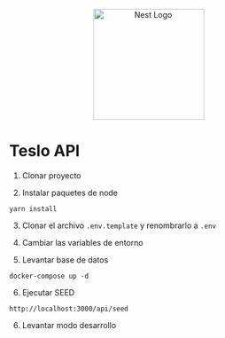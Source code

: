 <p align="center">
  <a href="http://nestjs.com/" target="blank"><img src="https://nestjs.com/img/logo-small.svg" width="200" alt="Nest Logo" /></a>
</p>


# Teslo API

1. Clonar proyecto

2. Instalar paquetes de node
```` 
yarn install 
````
3. Clonar el archivo ```` .env.template ```` y renombrarlo a ```` .env ````

4. Cambiar las variables de entorno

5. Levantar base de datos

```` 
docker-compose up -d
 ````
6. Ejecutar SEED
````
http://localhost:3000/api/seed
````

6. Levantar modo desarrollo